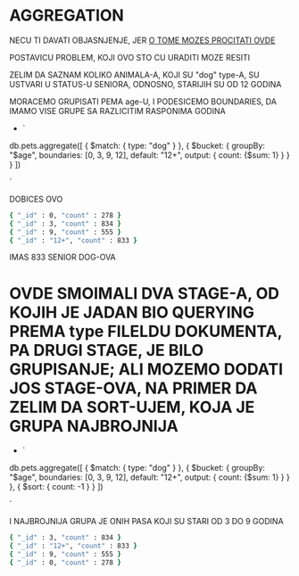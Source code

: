 # AGGREGATION

NECU TI DAVATI OBJASNJENJE, JER [O TOME MOZES PROCITATI OVDE](https://btholt.github.io/complete-intro-to-databases/aggregation)

POSTAVICU PROBLEM, KOJI OVO STO CU URADITI MOZE RESITI

ZELIM DA SAZNAM KOLIKO ANIMALA-A, KOJI SU "dog" type-A, SU USTVARI U STATUS-U SENIORA, ODNOSNO, STARIJIH SU OD 12 GODINA

MORACEMO GRUPISATI PEMA age-U, I PODESICEMO BOUNDARIES, DA IMAMO VISE GRUPE SA RAZLICITIM RASPONIMA GODINA

- `

db.pets.aggregate([
  {
    $match: {
      type: "dog"
    }
  },
  {
    $bucket: {
      groupBy: "$age",
      boundaries: [0, 3, 9, 12],
      default: "12+",
      output: {
        count: {$sum: 1}
      }
    }
  }
])

`

DOBICES OVO

```zsh
{ "_id" : 0, "count" : 278 }
{ "_id" : 3, "count" : 834 }
{ "_id" : 9, "count" : 555 }
{ "_id" : "12+", "count" : 833 }
```

IMAS 833 SENIOR DOG-OVA

# OVDE SMOIMALI DVA STAGE-A, OD KOJIH JE JADAN BIO QUERYING PREMA type FILELDU DOKUMENTA, PA DRUGI STAGE, JE BILO GRUPISANJE; ALI MOZEMO DODATI JOS STAGE-OVA, NA PRIMER DA ZELIM DA SORT-UJEM, KOJA JE GRUPA NAJBROJNIJA

- `

db.pets.aggregate([
  {
    $match: {
      type: "dog"
    }
  },
  {
    $bucket: {
      groupBy: "$age",
      boundaries: [0, 3, 9, 12],
      default: "12+",
      output: {
        count: {$sum: 1}
      }
    }
  },
  {
    $sort: {
      count: -1
    }
  }
])

`

I NAJBROJNIJA GRUPA JE ONIH PASA KOJI SU STARI OD 3 DO 9 GODINA 

```zsh
{ "_id" : 3, "count" : 834 }
{ "_id" : "12+", "count" : 833 }
{ "_id" : 9, "count" : 555 }
{ "_id" : 0, "count" : 278 }
```
